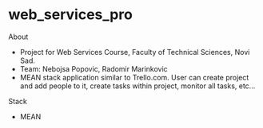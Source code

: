# web_services_pro

About
- Project for Web Services Course, Faculty of Technical Sciences, Novi Sad.
- Team: Nebojsa Popovic, Radomir Marinkovic
- MEAN stack application similar to Trello.com. User can create project and add people to it, create tasks within project, monitor all tasks, etc...

Stack
- MEAN



